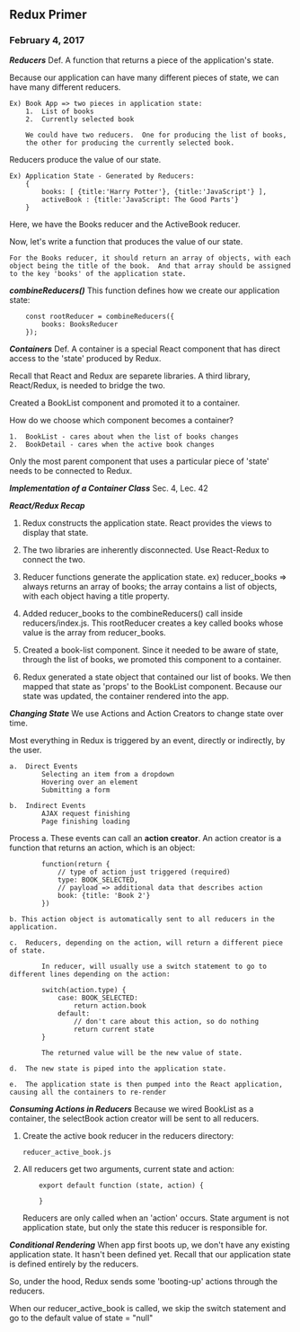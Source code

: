## Redux Primer

### February 4, 2017

***Reducers***
Def.  A function that returns a piece of the application's state.

Because our application can have many different pieces of state,
we can have many different reducers.

    Ex) Book App => two pieces in application state:
        1.  List of books
        2.  Currently selected book

        We could have two reducers.  One for producing the list of books,
        the other for producing the currently selected book.

Reducers produce the value of our state.
    
    Ex) Application State - Generated by Reducers:
        {
            books: [ {title:'Harry Potter'}, {title:'JavaScript'} ],
            activeBook : {title:'JavaScript: The Good Parts'}
        } 

Here, we have the Books reducer and the ActiveBook reducer.

Now, let's write a function that produces the value of our state.  

    For the Books reducer, it should return an array of objects, with each object being the title of the book.  And that array should be assigned to the key 'books' of the application state.

***combineReducers()***
This function defines how we create our application state:

        const rootReducer = combineReducers({
            books: BooksReducer
        });

***Containers***
Def.  A container is a special React component that has direct access to the 'state' produced by Redux.  

Recall that React and Redux are separete libraries.  A third library, React/Redux, is needed to bridge the two.

Created a BookList component and promoted it to a container.

How do we choose which component becomes a container?

    1.  BookList - cares about when the list of books changes
    2.  BookDetail - cares when the active book changes

Only the most parent component that uses a particular piece of 'state' needs  to be connected to Redux.

***Implementation of a Container Class***
Sec. 4, Lec. 42

***React/Redux Recap***

1.  Redux constructs the application state.  React provides the views to display that state.

2.  The two libraries are inherently disconnected.  Use React-Redux to connect the two.

3.  Reducer functions generate the application state.
        ex) reducer_books => always returns an array of books; the array contains a list of objects, with each object having a title property.

4.  Added reducer_books to the combineReducers() call inside reducers/index.js.
This rootReducer creates a key called books whose value is the array from reducer_books.

5.  Created a book-list component.  Since it needed to be aware of state, through the list of books, we promoted this component to a container.

6.  Redux generated a state object that contained our list of books.  We then mapped that state as 'props' to the BookList component.  Because our state was updated, the container rendered into the app.

***Changing State***
We use Actions and Action Creators to change state over time.

Most everything in Redux is triggered by an event, directly or indirectly, by the user.

    a.  Direct Events
            Selecting an item from a dropdown
            Hovering over an element
            Submitting a form

    b.  Indirect Events
            AJAX request finishing
            Page finishing loading

Process
    a.  These events can call an **action creator**.  An action creator is a function that returns an action, which is an object:

            function(return {
                // type of action just triggered (required)
                type: BOOK_SELECTED,
                // payload => additional data that describes action
                book: {title: 'Book 2'}
            })

    b. This action object is automatically sent to all reducers in the application.

    c.  Reducers, depending on the action, will return a different piece of state.

            In reducer, will usually use a switch statement to go to different lines depending on the action:

            switch(action.type) {
                case: BOOK_SELECTED:
                    return action.book
                default:
                    // don't care about this action, so do nothing
                    return current state    
            }

            The returned value will be the new value of state.

    d.  The new state is piped into the application state.

    e.  The application state is then pumped into the React application, causing all the containers to re-render


***Consuming Actions in Reducers***
Because we wired BookList as a container, the selectBook action creator will be sent to all reducers.

1.  Create the active book reducer in the reducers directory:

        reducer_active_book.js

2.  All reducers get two arguments, current state and action:

            export default function (state, action) {

            }

    Reducers are only called when an 'action' occurs.
    State argument is not application state, but only the state this reducer is responsible for.


***Conditional Rendering***
When app first boots up, we don't have any existing application state.  It hasn't been defined yet.  Recall that our application state is defined entirely by the reducers.

So, under the hood, Redux sends some 'booting-up' actions through the reducers.

When our reducer_active_book is called, we skip the switch statement and go to the default value of state = "null"

















